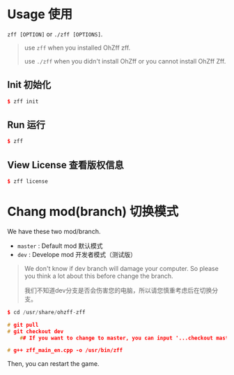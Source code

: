 # Usage 使用

`zff [OPTION]` or `./zff [OPTIONS]`.

> use `zff` when you installed OhZff zff.
>
> use `./zff` when you didn't install OhZff or you cannot install OhZff Zff.

## Init 初始化

```cpp
$ zff init
```

## Run 运行

```cpp
$ zff
```

## View License 查看版权信息

```cpp
$ zff license
```

# Chang mod(branch) 切换模式

We have these two mod/branch.

- `master` : Default mod 默认模式
- `dev` : Develope mod 开发者模式（测试版）

> We don't know if dev branch will damage your computer. So please you think a lot about this before change the branch.
> 
> 我们不知道dev分支是否会伤害您的电脑，所以请您慎重考虑后在切换分支。

```cpp
$ cd /usr/share/ohzff-zff

# git pull
# git checkout dev
    ## If you want to change to master, you can input '...checkout master'

# g++ zff_main_en.cpp -o /usr/bin/zff
```

Then, you can restart the game.

